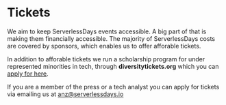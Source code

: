 # Tickets

We aim to keep ServerlessDays events accessible. A big part of that is making them financially accessible. The majority of ServerlessDays costs are covered by sponsors, which enables us to offer afforable tickets. 

In addition to afforable tickets we run a scholarship program for under represented minorities in tech, through **diversitytickets.org** which you can [apply for here](https://diversitytickets.org/en/events/420).

If you are a member of the press or a tech analyst you can apply for tickets via emailing us at [anz@serverlessdays.io](mailto:anz@serverlessdays.io)
